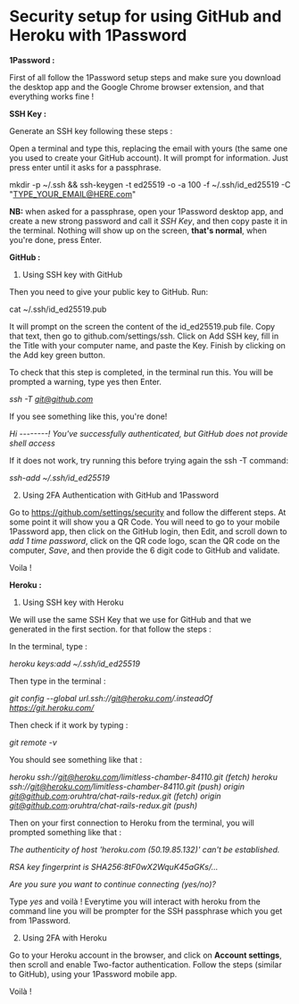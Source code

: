 # Security setup for using GitHub and Heroku with 1Password

**1Password :**

First of all follow the 1Password setup steps and make sure you download the desktop app and the Google Chrome browser extension, and that everything works fine !

**SSH Key :** 

Generate an SSH key following these steps :


Open a terminal and type this, replacing the email with yours (the same one you used to create your GitHub account). It will prompt for information. Just press enter until it asks for a passphrase.


mkdir -p ~/.ssh && ssh-keygen -t ed25519 -o -a 100 -f ~/.ssh/id_ed25519 -C "TYPE_YOUR_EMAIL@HERE.com"

**NB:** when asked for a passphrase, open your 1Password desktop app, and create a new strong password and call it *SSH Key*, and then copy paste it in the terminal. Nothing will show up on the screen, **that's normal**, when you're done, press Enter.

**GitHub :**


1. Using SSH key with GitHub


Then you need to give your public key to GitHub. Run:


cat ~/.ssh/id_ed25519.pub


It will prompt on the screen the content of the id_ed25519.pub file. Copy that text, then go to github.com/settings/ssh. Click on Add SSH key, fill in the Title with your computer name, and paste the Key. Finish by clicking on the Add key green button.


To check that this step is completed, in the terminal run this. You will be prompted a warning, type yes then Enter.


*ssh -T git@github.com*


If you see something like this, you're done!


*Hi --------! You've successfully authenticated, but GitHub does not provide shell access*


If it does not work, try running this before trying again the ssh -T command:


*ssh-add ~/.ssh/id_ed25519*


2. Using 2FA Authentication with GitHub and 1Password


Go to https://github.com/settings/security and follow the different steps. At some point it will show you a QR Code. You will need to go to your mobile 1Password app, then click on the GitHub login, then Edit, and scroll down to *add 1 time password*, click on the QR code logo, scan the QR code on the computer, *Save*, and then provide the 6 digit code to GitHub and validate. 


Voila !


**Heroku :**


1. Using SSH key with Heroku


We will use the same SSH Key that we use for GitHub and that we generated in the first section. for that follow the steps :


In the terminal, type :


*heroku keys:add ~/.ssh/id_ed25519*


Then type in the terminal :


*git config --global url.ssh://git@heroku.com/.insteadOf https://git.heroku.com/*


Then check if it work by typing :


*git remote -v*


You should see something like that :


*heroku	ssh://git@heroku.com/limitless-chamber-84110.git (fetch)*
*heroku	ssh://git@heroku.com/limitless-chamber-84110.git (push)*
*origin	git@github.com:oruhtra/chat-rails-redux.git (fetch)*
*origin	git@github.com:oruhtra/chat-rails-redux.git (push)*


Then on your first connection to Heroku from the terminal, you will prompted something like that :


*The authenticity of host 'heroku.com (50.19.85.132)' can't be established.*


*RSA key fingerprint is SHA256:8tF0wX2WquK45aGKs/...*


*Are you sure you want to continue connecting (yes/no)?*


Type *yes* and voilà ! Everytime you will interact with heroku from the command line you will be prompter for the SSH passphrase which you get from 1Password.

2. Using 2FA with Heroku


Go to your Heroku account in the browser, and click on **Account settings**, then scroll and enable Two-factor authentication. Follow the steps (similar to GitHub), using your 1Password mobile app.

Voilà !
